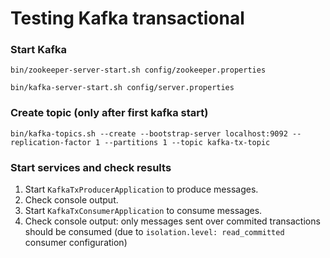 # Testing Kafka transactional

### Start Kafka

`bin/zookeeper-server-start.sh config/zookeeper.properties`

`bin/kafka-server-start.sh config/server.properties`

### Create topic (only after first kafka start)

`bin/kafka-topics.sh --create --bootstrap-server localhost:9092 --replication-factor 1 --partitions 1 --topic kafka-tx-topic`

### Start services and check results

1. Start `KafkaTxProducerApplication` to produce messages.
1. Check console output.
1. Start `KafkaTxConsumerApplication` to consume messages.
1. Check console output: only messages sent over commited transactions should be consumed (due to `isolation.level: read_committed` consumer configuration)